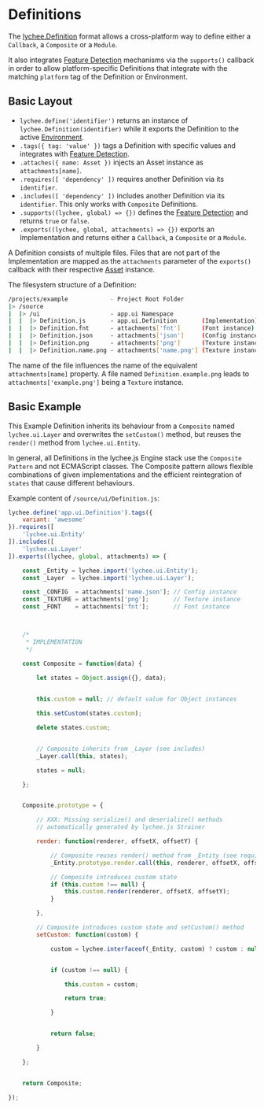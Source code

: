 
# Definitions

The [lychee.Definition](/libraries/crux/source/Definition.js)
format allows a cross-platform way to define either a
`Callback`, a `Composite` or a `Module`.

It also integrates [Feature Detection](./feature-detection.md)
mechanisms via the `supports()` callback in order to
allow platform-specific Definitions that integrate
with the matching `platform` tag of the Definition
or Environment.


## Basic Layout

- `lychee.define('identifier')` returns an instance of `lychee.Definition(identifier)` while it exports the Definition to the active [Environment](./environments.md).
- `.tags({ tag: 'value' })` tags a Definition with specific values and integrates with [Feature Detection](./feature-detection.md).
- `.attaches({ name: Asset })` injects an Asset instance as `attachments[name]`.
- `.requires([ 'dependency' ])` requires another Definition via its `identifier`.
- `.includes([ 'dependency' ])` includes another Definition via its `identifier`. This only works with `Composite` Definitions.
- `.supports((lychee, global) => {})` defines the [Feature Detection](./feature-detection.md) and returns `true` or `false`.
- `.exports((lychee, global, attachments) => {})` exports an Implementation and returns either a `Callback`, a `Composite` or a `Module`.

A Definition consists of multiple files. Files that are not
part of the Implementation are mapped as the `attachments`
parameter of the `exports()` callback with their respective
[Asset](./lycheejs-crux.md) instance.

The filesystem structure of a Definition:

```bash
/projects/example            - Project Root Folder
|> /source
|  |> /ui                    - app.ui Namespace
|  |  |> Definition.js       - app.ui.Definition       (Implementation)
|  |  |> Definition.fnt      - attachments['fnt']      (Font instance)
|  |  |> Definition.json     - attachments['json']     (Config instance)
|  |  |> Definition.png      - attachments['png']      (Texture instance)
|  |  |> Definition.name.png - attachments['name.png'] (Texture instance)
```

The name of the file influences the name of the equivalent
`attachments[name]` property. A file named `Definition.example.png`
leads to `attachments['example.png']` being a `Texture`
instance.

## Basic Example

This Example Definition inherits its behaviour from a
`Composite` named `lychee.ui.Layer` and overwrites the
`setCustom()` method, but reuses the `render()` method
from `lychee.ui.Entity`.

In general, all Definitions in the lychee.js Engine
stack use the `Composite Pattern` and not ECMAScript
classes. The Composite pattern allows flexible
combinations of given implementations and the efficient
reintegration of `states` that cause different behaviours.


Example content of `/source/ui/Definition.js`:

```javascript
lychee.define('app.ui.Definition').tags({
	variant: 'awesome'
}).requires([
	'lychee.ui.Entity'
]).includes([
	'lychee.ui.Layer'
]).exports((lychee, global, attachments) => {

	const _Entity = lychee.import('lychee.ui.Entity');
	const _Layer  = lychee.import('lychee.ui.Layer');

	const _CONFIG  = attachments['name.json']; // Config instance
	const _TEXTURE = attachments['png'];       // Texture instance
	const _FONT    = attachments['fnt'];       // Font instance



	/*
	 * IMPLEMENTATION
	 */

	const Composite = function(data) {
	
		let states = Object.assign({}, data);


		this.custom = null; // default value for Object instances

		this.setCustom(states.custom);

		delete states.custom;


		// Composite inherits from _Layer (see includes)
		_Layer.call(this, states);

		states = null;

	};


	Composite.prototype = {

		// XXX: Missing serialize() and deserialize() methods
		// automatically generated by lychee.js Strainer

		render: function(renderer, offsetX, offsetY) {

			// Composite reuses render() method from _Entity (see requires)
			_Entity.prototype.render.call(this, renderer, offsetX, offsetY);

			// Composite introduces custom state
			if (this.custom !== null) {
				this.custom.render(renderer, offsetX, offsetY);
			}

		},

		// Composite introduces custom state and setCustom() method
		setCustom: function(custom) {

			custom = lychee.interfaceof(_Entity, custom) ? custom : null;


			if (custom !== null) {

				this.custom = custom;

				return true;

			}


			return false;

		}

	};


	return Composite;

});
```

